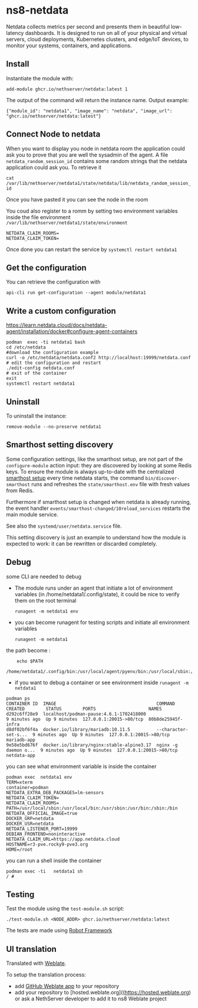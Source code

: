 # ns8-netdata

Netdata collects metrics per second and presents them in beautiful low-latency dashboards. It is designed to run on all of your physical and virtual servers, cloud deployments, Kubernetes clusters, and edge/IoT devices, to monitor your systems, containers, and applications.

## Install

Instantiate the module with:

    add-module ghcr.io/nethserver/netdata:latest 1

The output of the command will return the instance name.
Output example:

    {"module_id": "netdata1", "image_name": "netdata", "image_url": "ghcr.io/nethserver/netdata:latest"}

## Connect Node to netdata
When you want to display  you node in netdata room  the application could ask you to prove that you are well the sysadmin of the agent. A file `netdata_random_session_id` contains some random strings that the netdata application could ask you. To retrieve it 

`cat /var/lib/nethserver/netdata1/state/netdata/lib/netdata_random_session_id`

Once you have pasted it you can see the node in the room

You coud  also register to a romm by setting two environment variables inside the file environment `/var/lib/nethserver/netdata1/state/environment`

```
NETDATA_CLAIM_ROOMS=
NETDATA_CLAIM_TOKEN=
```

Once done you can restart the service by `systemctl restart netdata1`

## Get the configuration
You can retrieve the configuration with

```
api-cli run get-configuration --agent module/netdata1
```

## Write a custom configuration

https://learn.netdata.cloud/docs/netdata-agent/installation/docker#configure-agent-containers

```
podman  exec -ti netdata1 bash
cd /etc/netdata
#download the configuration example 
curl -o /etc/netdata/netdata.conf2 http://localhost:19999/netdata.conf
# edit the configuration and restart
./edit-config netdata.conf
# exit of the container
exit
systemctl restart netdata1
```

## Uninstall

To uninstall the instance:

    remove-module --no-preserve netdata1

## Smarthost setting discovery

Some configuration settings, like the smarthost setup, are not part of the
`configure-module` action input: they are discovered by looking at some
Redis keys.  To ensure the module is always up-to-date with the
centralized [smarthost
setup](https://nethserver.github.io/ns8-core/core/smarthost/) every time
netdata starts, the command `bin/discover-smarthost` runs and refreshes
the `state/smarthost.env` file with fresh values from Redis.

Furthermore if smarthost setup is changed when netdata is already
running, the event handler `events/smarthost-changed/10reload_services`
restarts the main module service.

See also the `systemd/user/netdata.service` file.

This setting discovery is just an example to understand how the module is
expected to work: it can be rewritten or discarded completely.

## Debug

some CLI are needed to debug

- The module runs under an agent that initiate a lot of environment variables (in /home/netdata1/.config/state), it could be nice to verify them
on the root terminal

    `runagent -m netdata1 env`

- you can become runagent for testing scripts and initiate all environment variables
  
    `runagent -m netdata1`

 the path become : 
```
    echo $PATH
    /home/netdata1/.config/bin:/usr/local/agent/pyenv/bin:/usr/local/sbin:/usr/local/bin:/usr/sbin:/usr/bin:/usr/
```

- if you want to debug a container or see environment inside
 `runagent -m netdata1`
 ```
podman ps
CONTAINER ID  IMAGE                                      COMMAND               CREATED        STATUS        PORTS                    NAMES
d292c6ff28e9  localhost/podman-pause:4.6.1-1702418000                          9 minutes ago  Up 9 minutes  127.0.0.1:20015->80/tcp  80b8de25945f-infra
d8df02bf6f4a  docker.io/library/mariadb:10.11.5          --character-set-s...  9 minutes ago  Up 9 minutes  127.0.0.1:20015->80/tcp  mariadb-app
9e58e5bd676f  docker.io/library/nginx:stable-alpine3.17  nginx -g daemon o...  9 minutes ago  Up 9 minutes  127.0.0.1:20015->80/tcp  netdata-app
```

you can see what environment variable is inside the container
```
podman exec  netdata1 env
TERM=xterm
container=podman
NETDATA_EXTRA_DEB_PACKAGES=lm-sensors
NETDATA_CLAIM_TOKEN=
NETDATA_CLAIM_ROOMS=
PATH=/usr/local/sbin:/usr/local/bin:/usr/sbin:/usr/bin:/sbin:/bin
NETDATA_OFFICIAL_IMAGE=true
DOCKER_GRP=netdata
DOCKER_USR=netdata
NETDATA_LISTENER_PORT=19999
DEBIAN_FRONTEND=noninteractive
NETDATA_CLAIM_URL=https://app.netdata.cloud
HOSTNAME=r3-pve.rocky9-pve3.org
HOME=/root
```

you can run a shell inside the container

```
podman exec -ti   netdata1 sh
/ # 
```
## Testing

Test the module using the `test-module.sh` script:


    ./test-module.sh <NODE_ADDR> ghcr.io/nethserver/netdata:latest

The tests are made using [Robot Framework](https://robotframework.org/)

## UI translation

Translated with [Weblate](https://hosted.weblate.org/projects/ns8/).

To setup the translation process:

- add [GitHub Weblate app](https://docs.weblate.org/en/latest/admin/continuous.html#github-setup) to your repository
- add your repository to [hosted.weblate.org]((https://hosted.weblate.org) or ask a NethServer developer to add it to ns8 Weblate project
